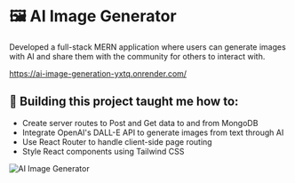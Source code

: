 # 🖼️ AI Image Generator

Developed a full-stack MERN application where users can generate images with AI and share them with the community for others to interact with.

https://ai-image-generation-yxtq.onrender.com/

## 🧠 Building this project taught me how to:
* Create server routes to Post and Get data to and from MongoDB
* Integrate OpenAI's DALL-E API to generate images from text through AI
* Use React Router to handle client-side page routing
* Style React components using Tailwind CSS  

![AI Image Generator](https://github.com/Tudor-Barsan/Image-Generation-App/assets/112269862/a25bb1b4-cd1d-433d-ad5a-3fc66f2c4807)
